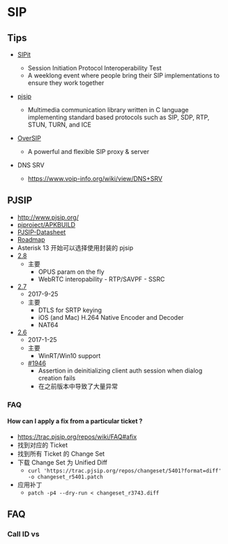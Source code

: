 # SIP

## Tips
* [SIPit](https://www.sipit.net)
  * Session Initiation Protocol Interoperability Test
  * A weeklong event where people bring their SIP implementations to ensure they work together
* [pjsip](http://www.pjsip.org/)
  * Multimedia communication library written in C language implementing standard based protocols such as SIP, SDP, RTP, STUN, TURN, and ICE
* [OverSIP](http://oversip.net/)
  * A powerful and flexible SIP proxy & server

* DNS SRV
  * https://www.voip-info.org/wiki/view/DNS+SRV


## PJSIP
* http://www.pjsip.org/
* [pjproject/APKBUILD](https://git.alpinelinux.org/cgit/aports/tree/main/pjproject/APKBUILD)
* [PJSIP-Datasheet](https://trac.pjsip.org/repos/wiki/PJSIP-Datasheet)
* [Roadmap](https://trac.pjsip.org/repos/roadmap)
* Asterisk 13 开始可以选择使用封装的 pjsip
* [2.8](https://trac.pjsip.org/repos/milestone/release-2.8)
  * 主要
    * OPUS param on the fly
    * WebRTC interopability - RTP/SAVPF - SSRC
* [2.7](https://trac.pjsip.org/repos/milestone/release-2.7)
  * 2017-9-25
  * 主要
    * DTLS for SRTP keying
    * iOS (and Mac) H.264 Native Encoder and Decoder
    * NAT64
* [2.6](http://trac.pjsip.org/repos/milestone/release-2.6)
  * 2017-1-25
  * 主要
    * WinRT/Win10 support
  * [#1946](https://trac.pjsip.org/repos/ticket/1946)
    * Assertion in deinitializing client auth session when dialog creation fails
    * 在之前版本中导致了大量异常

### FAQ
#### How can I apply a fix from a particular ticket ?
* https://trac.pjsip.org/repos/wiki/FAQ#afix
* 找到对应的 Ticket
* 找到所有 Ticket 的 Change Set
* 下载 Change Set 为 Unified Diff
  * `curl 'https://trac.pjsip.org/repos/changeset/5401?format=diff' -o changeset_r5401.patch`
* 应用补丁
  * `patch -p4 --dry-run < changeset_r3743.diff`


## FAQ
### Call ID vs
